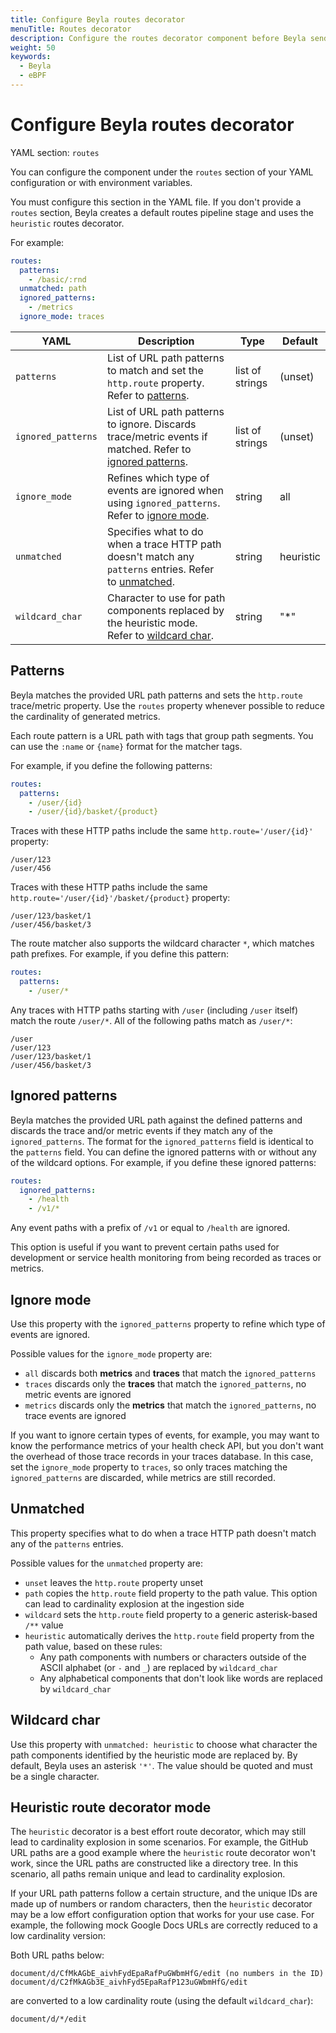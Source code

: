```yaml
---
title: Configure Beyla routes decorator
menuTitle: Routes decorator
description: Configure the routes decorator component before Beyla sends data to the next stage of the pipeline.
weight: 50
keywords:
  - Beyla
  - eBPF
---
```


# Configure Beyla routes decorator

YAML section: `routes`

You can configure the component under the `routes` section of your YAML configuration or with environment variables.

You must configure this section in the YAML file. If you don't provide a `routes` section, Beyla creates a default routes pipeline stage and uses the `heuristic` routes decorator.

For example:

```yaml
routes:
  patterns:
    - /basic/:rnd
  unmatched: path
  ignored_patterns:
    - /metrics
  ignore_mode: traces
```

| YAML               | Description                                                                                                                   | Type            | Default   |
| ------------------ | ----------------------------------------------------------------------------------------------------------------------------- | --------------- | --------- |
| `patterns`         | List of URL path patterns to match and set the `http.route` property. Refer to [patterns](#patterns).                         | list of strings | (unset)   |
| `ignored_patterns` | List of URL path patterns to ignore. Discards trace/metric events if matched. Refer to [ignored patterns](#ignored-patterns). | list of strings | (unset)   |
| `ignore_mode`      | Refines which type of events are ignored when using `ignored_patterns`. Refer to [ignore mode](#ignore-mode).                 | string          | all       |
| `unmatched`        | Specifies what to do when a trace HTTP path doesn't match any `patterns` entries. Refer to [unmatched](#unmatched).           | string          | heuristic |
| `wildcard_char`    | Character to use for path components replaced by the heuristic mode. Refer to [wildcard char](#wildcard-char).                | string          | "*"      |

## Patterns

Beyla matches the provided URL path patterns and sets the `http.route` trace/metric property. Use the `routes` property whenever possible to reduce the cardinality of generated metrics.

Each route pattern is a URL path with tags that group path segments. You can use the `:name` or `{name}` format for the matcher tags.

For example, if you define the following patterns:

```yaml
routes:
  patterns:
    - /user/{id}
    - /user/{id}/basket/{product}
```

Traces with these HTTP paths include the same `http.route='/user/{id}'` property:

```
/user/123
/user/456
```

Traces with these HTTP paths include the same `http.route='/user/{id}'/basket/{product}` property:

```
/user/123/basket/1
/user/456/basket/3
```

The route matcher also supports the wildcard character `*`, which matches path prefixes. For example, if you define this pattern:

```yaml
routes:
  patterns:
    - /user/*
```

Any traces with HTTP paths starting with `/user` (including `/user` itself) match the route `/user/*`. All of the following paths match as `/user/*`:

```
/user
/user/123
/user/123/basket/1
/user/456/basket/3
```

## Ignored patterns

Beyla matches the provided URL path against the defined patterns and discards the trace and/or metric events if they match any of the `ignored_patterns`. The format for the `ignored_patterns` field is identical to the `patterns` field. You can define the ignored patterns with or without any of the wildcard options. For example, if you define these ignored patterns:

```yaml
routes:
  ignored_patterns:
    - /health
    - /v1/*
```

Any event paths with a prefix of `/v1` or equal to `/health` are ignored.

This option is useful if you want to prevent certain paths used for development or service health monitoring from being recorded as traces or metrics.

## Ignore mode

Use this property with the `ignored_patterns` property to refine which type of events are ignored.

Possible values for the `ignore_mode` property are:

- `all` discards both **metrics** and **traces** that match the `ignored_patterns`
- `traces` discards only the **traces** that match the `ignored_patterns`, no metric events are ignored
- `metrics` discards only the **metrics** that match the `ignored_patterns`, no trace events are ignored

If you want to ignore certain types of events, for example, you may want to know the performance metrics of your health check API, but you don't want the overhead of those trace records in your traces database. In this case, set the `ignore_mode` property to `traces`, so only traces matching the `ignored_patterns` are discarded, while metrics are still recorded.

## Unmatched

This property specifies what to do when a trace HTTP path doesn't match any of the `patterns` entries.

Possible values for the `unmatched` property are:

- `unset` leaves the `http.route` property unset
- `path` copies the `http.route` field property to the path value. This option can lead to cardinality explosion at the ingestion side
- `wildcard` sets the `http.route` field property to a generic asterisk-based `/**` value
- `heuristic` automatically derives the `http.route` field property from the path value, based on these rules:
  - Any path components with numbers or characters outside of the ASCII alphabet (or `-` and `_`) are replaced by `wildcard_char`
  - Any alphabetical components that don't look like words are replaced by `wildcard_char`

## Wildcard char

Use this property with `unmatched: heuristic` to choose what character the path components identified by the heuristic mode are replaced by. By default, Beyla uses an asterisk `'*'`. The value should be quoted and must be a single character.

## Heuristic route decorator mode

The `heuristic` decorator is a best effort route decorator, which may still lead to cardinality explosion in some scenarios.
For example, the GitHub URL paths are a good example where the `heuristic` route decorator won't work, since the URL paths are constructed like a directory tree. In this scenario, all paths remain unique and lead to cardinality explosion.

If your URL path patterns follow a certain structure, and the unique IDs are made up of numbers or random characters, then the `heuristic` decorator may be a low effort configuration option that works for your use case. For example, the following mock Google Docs URLs are correctly reduced to a low cardinality version:

Both URL paths below:

```
document/d/CfMkAGbE_aivhFydEpaRafPuGWbmHfG/edit (no numbers in the ID)
document/d/C2fMkAGb3E_aivhFyd5EpaRafP123uGWbmHfG/edit
```

are converted to a low cardinality route (using the default `wildcard_char`):

```
document/d/*/edit
```
